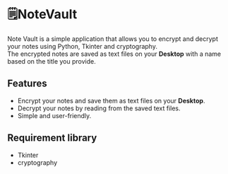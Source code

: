 # 🗒️NoteVault

Note Vault is a simple application that allows you to encrypt and decrypt your notes using Python, Tkinter and cryptography. \
The encrypted notes are saved as text files on your **Desktop** with a name based on the title you provide.

## Features

- Encrypt your notes and save them as text files on your **Desktop**.
- Decrypt your notes by reading from the saved text files.
- Simple and user-friendly.

## Requirement library

- Tkinter
- cryptography
